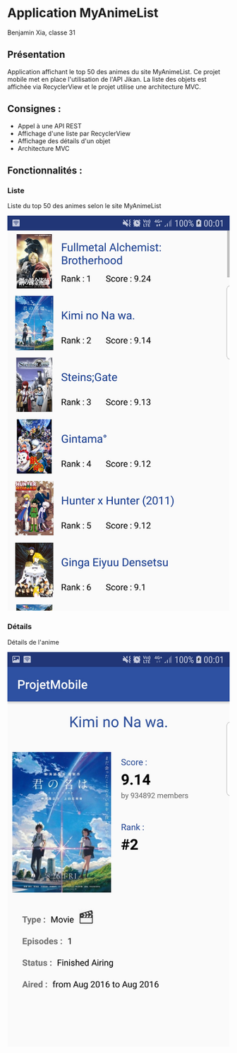 # Application MyAnimeList

Benjamin Xia, classe 31

## Présentation

Application affichant le top 50 des animes du site MyAnimeList.
Ce projet mobile met en place l'utilisation de l'API Jikan. La liste des objets est affichée via RecyclerView et le projet utilise une architecture MVC.

## Consignes :
- Appel à une API REST
- Affichage d'une liste par RecyclerView
- Affichage des détails d'un objet
- Architecture MVC

## Fonctionnalités :

### Liste
Liste du top 50 des animes selon le site MyAnimeList

<img src="readme_jpg/list.png" alt="list">

### Détails
Détails de l'anime

<img src="readme_jpg/details.png" alt="details">
